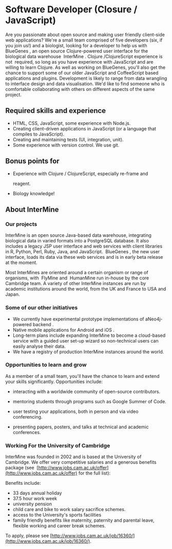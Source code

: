 # Software Developer \(Closure / JavaScript\)

Are you passionate about open source and making user friendly client-side web applications? We're a small team comprised of five developers \(six, if you join us!\) and a biologist, looking for a developer to help us with ​ BlueGenes​ , an open source Clojure​-powered user interface for the biological data warehouse ​ InterMine​ . Clojure /​ ClojureScript​ experience is​ not ​ required, so long as you have experience with JavaScript and are willing to learn Clojure. As well as working on BlueGenes, you'll also get the chance to support some of our older JavaScript and CoffeeScript based applications and plugins. Development is likely to range from data wrangling to interface design and data visualisation. We'd like to find someone who is comfortable collaborating with others on different aspects of the same project.

## Required skills and experience

* HTML, CSS, JavaScript, some experience with Node.js.
* Creating client-driven applications in JavaScript \(or a language that compiles to JavaScript\).
* Creating and maintaining tests \(UI, integration, unit\). 
* Some experience with version control. We use git.

## Bonus points for

* Experience with Clojure / ClojureScript, especially re-frame and

  reagent.

* Biology knowledge!

## About InterMine

### Our projects

InterMine​ is an open source Java-based data warehouse, integrating biological data in varied formats into a PostgreSQL database. It also includes a legacy JSP user interface and web services​ with ​client libraries​ in R, Python, Perl, Ruby, Java, and JavaScript. ​ BlueGenes​ , the new user interface, loads its data via these web services and is in early beta release at the moment.

Most InterMines are oriented around a certain organism or range of organisms, with ​ FlyMine and ​ HumanMine​ run in-house by the core Cambridge team. A variety of other InterMine instances are run by academic institutions around the world, from the UK and France to USA and Japan.

### Some of our other initiatives

* We currently have experimental prototype implementations of a ​Neo4j-powered backend​ . 
* Native mobile applications for ​Android​ and iOS​ . 
* Long-term plans include expanding InterMine to become a ​cloud-based service​ with a guided user set-up wizard so non-technical users can easily analyse their data. 
* We have a ​registry of production InterMine instances​ around the world.

### Opportunities to learn and grow

As a member of a small team, you'll have the chance to learn and extend your skills significantly. Opportunities include:

* interacting with a ​worldwide community of open-source contributors​.

* mentoring students through programs such as ​Google Summer of Code​.

* user testing your applications, both in person and via video conferencing.

* presenting papers, posters, and talks at technical and academic conferences.

### Working For the University of Cambridge

InterMine was founded in 2002 and is based at the University of Cambridge. We offer very competitive salaries and a generous benefits package \(see ​ [http://www.jobs.cam.ac.uk/offer](http://www.jobs.cam.ac.uk/offer) for the full list\):

Benefits include:

* 33 days annual holiday
* 37.5 hour work week
* university pension
* child care and bike to work salary sacrifice schemes.
* access to ​the University's sports facilities
* family friendly benefits​ like maternity, paternity and parental leave, flexible working and career break schemes.

To apply, please see [http://www.jobs.cam.ac.uk/job/16360/](http://www.jobs.cam.ac.uk/job/16360/).

